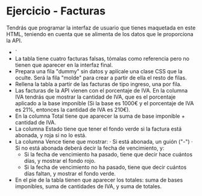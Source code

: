 # Ejercicio - Facturas

Tendrás que programar la interfaz de usuario que tienes maquetada en este HTML, teniendo en cuenta que se alimenta de los datos que le proporciona la API.

- `
- La tabla tiene cuatro facturas falsas, tómalas como referencia pero no tienen que aparecer en la interfaz final.
- Prepara una fila "dummy" sin datos y aplícale una clase CSS que la oculte. Será la fila "molde" para crear a partir de ella el resto de filas.
- Rellena la tabla a partir de las facturas de tipo ingreso, una por fila.
- Las facturas de la API vienen con el porcentaje de IVA. En la columna IVA tendrás que mostrar la cantidad de IVA, que es el porcentaje aplicado a la base imponible (Si la base es 1000€ y el porcentaje de IVA es 21%, entonces la cantidad de IVA es 210€).
- En la columna Total tiene que aparecer la suma de base imponible + cantidad de IVA.
- La columna Estado tiene que tener el fondo verde si la factura está abonada, y roja si no lo está.
- La columna Vence tiene que mostrar:
  · Si está abonada, un guión ("-")
  · Si no está abonada deberá decir la fecha de vencimiento, y:
  - Si la fecha de vencimiento ha pasado, tiene que decir hace cuántos días, y mostrar el fondo rojo.
  - Si la fecha de vencimiento no ha pasado, tiene que decir cuántos días faltan, y mostrar el fondo verde.
- En el pie de la tabla tienen que aparecer los totales: suma de bases imponibles, suma de cantidades de IVA, y suma de totales.
